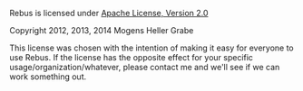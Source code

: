 Rebus is licensed under [Apache License, Version 2.0](http://www.apache.org/licenses/LICENSE-2.0)

Copyright 2012, 2013, 2014 Mogens Heller Grabe

This license was chosen with the intention of making it easy for everyone to use Rebus. If the license has the opposite effect for your specific usage/organization/whatever, please contact me and we'll see if we can work something out.